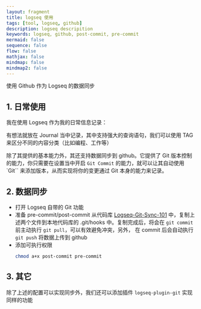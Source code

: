 ```yaml
---
layout: fragment
title: logseq 使用
tags: [tool, logseq, github]
description: logseq descripition
keywords: logseq, github, post-commit, pre-commit
mermaid: false
sequence: false
flow: false
mathjax: false
mindmap: false
mindmap2: false
---
```


使用 Github 作为 Logseq 的数据同步

## 1. 日常使用
我在使用 Logseq 作为我的日常信息记录：

有想法就放在 Journal 当中记录，其中支持强大的查询语句，我们可以使用 TAG 来区分不同的内容分类（比如编程、工作等）

除了其提供的基本能力外，其还支持数据同步到 github。它提供了 Git 版本控制的能力，你只需要在设置当中开启 `Git Commit` 的能力，就可以让其自动使用 `Git`` 来添加版本，从而实现将你的变更通过 Git 本身的能力来记录。

## 2. 数据同步
- 打开 Logseq 自带的 Git 功能
- 准备 pre-commit/post-commit
  从代码库 [Logseq-Git-Sync-101](https://github.com/CharlesChiuGit/Logseq-Git-Sync-101) 中，复制上述两个文件到本地代码库的 .git/hooks 中。复制完成后，将会在 `git commit` 前主动执行 `git pull`，可以有效避免冲突，另外，
  在 commit 后会自动执行 `git push` 将数据上传到 github
- 添加可执行权限
  ```bash
  chmod a+x post-commit pre-commit
  ```

## 3. 其它
除了上述的配置可以实现同步外，我们还可以添加插件 `logseq-plugin-git` 实现同样的功能
